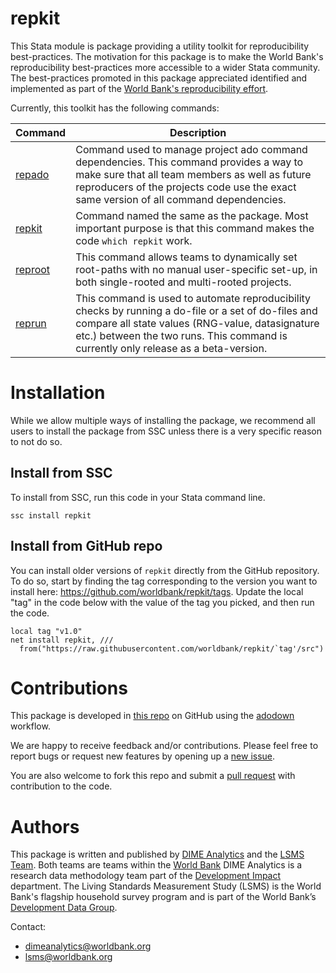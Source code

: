 # repkit

This Stata module is package providing a utility toolkit
for reproducibility best-practices.
The motivation for this package is to make the World Bank's
reproducibility best-practices more accessible to a wider Stata community.
The best-practices promoted in this package appreciated
identified and implemented as part of the
[World Bank's reproducibility effort](https://reproducibility.worldbank.org/).

Currently, this toolkit has the following commands:

| Command | Description |
| --- | --- |
| [repado](https://worldbank.github.io/repkit/reference/repado.html) | Command used to manage project ado command dependencies. This command provides a way to make sure that all team members as well as future reproducers of the projects code use the exact same version of all command dependencies. |
| [repkit](https://worldbank.github.io/repkit/reference/repkit.html) | Command named the same as the package. Most important purpose is that this command makes the code `which repkit` work. |
| [reproot](https://dime-worldbank.github.io/repkit/reference/reproot.html) | This command allows teams to dynamically set root-paths with no manual user-specific set-up, in both single-rooted and multi-rooted projects. |
| [reprun](https://worldbank.github.io/repkit/reference/reprun.html) | This command is used to automate reproducibility checks by running a do-file or a set of do-files and compare all state values (RNG-value, datasignature etc.) between the two runs. This command is currently only release as a beta-version. |

# Installation

While we allow multiple ways of installing the package,
we recommend all users to install the package from SSC
unless there is a very specific reason to not do so.

## Install from SSC

To install from SSC, run this code in your Stata command line.

```
ssc install repkit
```

## Install from GitHub repo

You can install older versions of `repkit` directly from the GitHub repository.
To do so, start by finding the tag corresponding to
the version you want to install here:
https://github.com/worldbank/repkit/tags.
Update the local "tag" in the code below with the value of the tag you picked,
and then run the code.

```
local tag "v1.0"
net install repkit, ///
  from("https://raw.githubusercontent.com/worldbank/repkit/`tag'/src")
```

# Contributions

This package is developed in
[this repo](https://github.com/worldbank/repkit)
on GitHub using the [adodown](https://github.com/lsms-worldbank/adodown) workflow.

We are happy to receive feedback and/or contributions.
Please feel free to report bugs or request new features
by opening up a
[new issue](https://github.com/worldbank/repkit/issues).

You are also welcome to fork this repo and submit a
[pull request](https://github.com/worldbank/repkit/pulls)
with contribution to the code.

# Authors

This package is written and published by
[DIME Analytics](https://www.worldbank.org/en/research/dime/data-and-analytics)
and the [LSMS Team](https://www.worldbank.org/en/programs/lsms).
Both teams are teams within the [World Bank](https://www.worldbank.org/)
DIME Analytics is a research data methodology team part of the
[Development Impact](https://www.worldbank.org/en/research/dime) department.
The Living Standards Measurement Study (LSMS) is the World Bank's
flagship household survey program and is
part of the World Bank’s
[Development Data Group](https://www.worldbank.org/en/about/unit/unit-dec/dev).

Contact:
- dimeanalytics@worldbank.org
- lsms@worldbank.org
